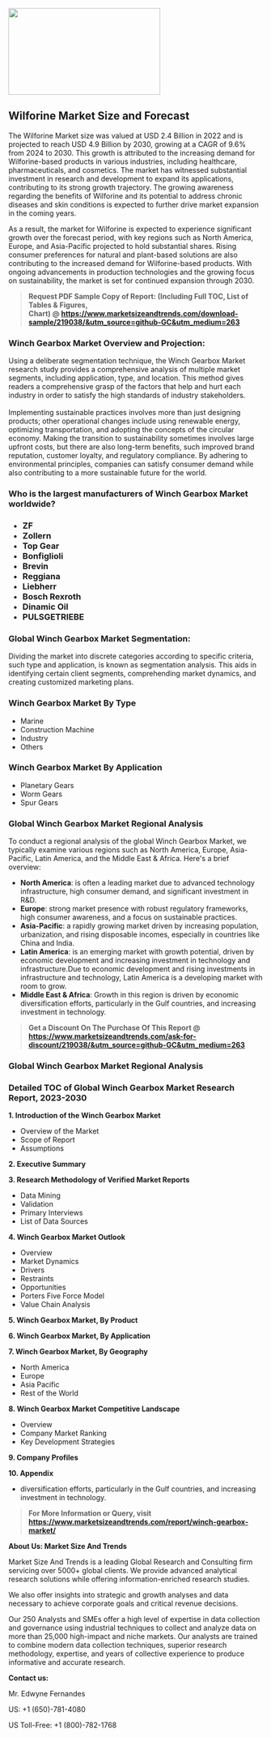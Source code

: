 <p><img class="alignnone size-medium wp-image-20088" src="https://ffe5etoiles.com/wp-content/uploads/2024/12/MST1-300x171.png" alt="" width="300" height="171" /></p><h2>Wilforine Market Size and Forecast</h2><p>The Wilforine Market size was valued at USD 2.4 Billion in 2022 and is projected to reach USD 4.9 Billion by 2030, growing at a CAGR of 9.6% from 2024 to 2030. This growth is attributed to the increasing demand for Wilforine-based products in various industries, including healthcare, pharmaceuticals, and cosmetics. The market has witnessed substantial investment in research and development to expand its applications, contributing to its strong growth trajectory. The growing awareness regarding the benefits of Wilforine and its potential to address chronic diseases and skin conditions is expected to further drive market expansion in the coming years.</p><p>As a result, the market for Wilforine is expected to experience significant growth over the forecast period, with key regions such as North America, Europe, and Asia-Pacific projected to hold substantial shares. Rising consumer preferences for natural and plant-based solutions are also contributing to the increased demand for Wilforine-based products. With ongoing advancements in production technologies and the growing focus on sustainability, the market is set for continued expansion through 2030.</p></p><blockquote id="" class=""><strong>Request PDF Sample Copy of Report: (Including Full TOC, List of Tables &amp; Figures, Chart)&nbsp;@&nbsp;<strong><a href="https://www.marketsizeandtrends.com/download-sample/219038/&utm_source=github-GC&utm_medium=263" target="_blank">https://www.marketsizeandtrends.com/download-sample/219038/&utm_source=github-GC&utm_medium=263</a></strong></strong></blockquote><h3 id="" class="">Winch Gearbox Market&nbsp;Overview and Projection:</h3><p id="" class="">Using a deliberate segmentation technique, the Winch Gearbox Market research study provides a comprehensive analysis of multiple market segments, including application, type, and location. This method gives readers a comprehensive grasp of the factors that help and hurt each industry in order to satisfy the high standards of industry stakeholders. <br /> <br />Implementing sustainable practices involves more than just designing products; other operational changes include using renewable energy, optimizing transportation, and adopting the concepts of the circular economy. Making the transition to sustainability sometimes involves large upfront costs, but there are also long-term benefits, such improved brand reputation, customer loyalty, and regulatory compliance. By adhering to environmental principles, companies can satisfy consumer demand while also contributing to a more sustainable future for the world.</p><h3 id="" class="">Who is the largest manufacturers of&nbsp;Winch Gearbox Market worldwide?</h3><h3 class=""><p><ul><li>ZF </li><li> Zollern </li><li> Top Gear </li><li> Bonfiglioli </li><li> Brevin </li><li> Reggiana </li><li> Liebherr </li><li> Bosch Rexroth </li><li> Dinamic Oil </li><li> PULSGETRIEBE</li></ul></p></h3><h3 id="" class="">Global&nbsp;Winch Gearbox Market Segmentation:</h3><p id="" class="">Dividing the market into discrete categories according to specific criteria, such type and application, is known as segmentation analysis. This aids in identifying certain client segments, comprehending market dynamics, and creating customized marketing plans.</p><h3 id="" class="">Winch Gearbox Market&nbsp;By Type</h3><p><p><ul><li>Marine</li><li> Construction Machine</li><li> Industry</li><li> Others</p></li></ul></p></p><h3 id="" class="">Winch Gearbox Market&nbsp;By Application</h3><p class=""><p><ul><li>Planetary Gears</li><li> Worm Gears</li><li> Spur Gears</li></ul></p></p><h3 id="" class="">Global Winch Gearbox Market Regional Analysis</h3><p id="" class="">To conduct a regional analysis of the global Winch Gearbox Market, we typically examine various regions such as North America, Europe, Asia-Pacific, Latin America, and the Middle East &amp; Africa. Here's a brief overview:</p><ul><li><strong>North America</strong>: is often a leading market due to advanced technology infrastructure, high consumer demand, and significant investment in R&amp;D.</li><li><strong>Europe</strong>: strong market presence with robust regulatory frameworks, high consumer awareness, and a focus on sustainable practices.</li><li><strong>Asia-Pacific</strong>: a rapidly growing market driven by increasing population, urbanization, and rising disposable incomes, especially in countries like China and India.</li><li><strong>Latin America</strong>: is an emerging market with growth potential, driven by economic development and increasing investment in technology and infrastructure.Due to economic development and rising investments in infrastructure and technology, Latin America is a developing market with room to grow.</li><li><strong>Middle East &amp; Africa</strong>: Growth in this region is driven by economic diversification efforts, particularly in the Gulf countries, and increasing investment in technology.</li></ul><blockquote id="" class=""><strong>Get a Discount On The Purchase Of This Report @ <strong><a href="https://www.marketsizeandtrends.com/ask-for-discount/219038/&utm_source=github-GC&utm_medium=263" target="_blank">https://www.marketsizeandtrends.com/ask-for-discount/219038/&utm_source=github-GC&utm_medium=263</a></strong></strong></blockquote><h3 id="" class="">Global Winch Gearbox Market Regional Analysis</h3><h3 id="" class="">Detailed TOC of Global Winch Gearbox Market Research Report, 2023-2030</h3><p id="" class=""><strong>1. Introduction of the Winch Gearbox Market</strong></p><ul><li>Overview of the Market</li><li>Scope of Report</li><li>Assumptions</li></ul><p id="" class=""><strong>2. Executive Summary</strong></p><p id="" class=""><strong>3. Research Methodology of Verified Market Reports</strong></p><ul><li>Data Mining</li><li>Validation</li><li>Primary Interviews</li><li>List of Data Sources</li></ul><p id="" class=""><strong>4. Winch Gearbox Market Outlook</strong></p><ul><li>Overview</li><li>Market Dynamics</li><li>Drivers</li><li>Restraints</li><li>Opportunities</li><li>Porters Five Force Model</li><li>Value Chain Analysis</li></ul><p id="" class=""><strong>5. Winch Gearbox Market, By Product</strong></p><p id="" class=""><strong>6. Winch Gearbox Market, By Application</strong></p><p id="" class=""><strong>7. Winch Gearbox Market, By Geography</strong></p><ul><li>North America</li><li>Europe</li><li>Asia Pacific</li><li>Rest of the World</li></ul><p id="" class=""><strong>8. Winch Gearbox Market Competitive Landscape</strong></p><ul><li>Overview</li><li>Company Market Ranking</li><li>Key Development Strategies</li></ul><p id="" class=""><strong>9. Company Profiles</strong></p><p id="" class=""><strong>10. Appendix</strong></p><ul><li>diversification efforts, particularly in the Gulf countries, and increasing investment in technology.</li></ul><blockquote id="" class=""><strong>For More Information or Query, visit <strong><strong><a href="https://www.marketsizeandtrends.com/report/winch-gearbox-market/" target="_blank">https://www.marketsizeandtrends.com/report/winch-gearbox-market/</a></strong></strong></strong></blockquote><p id="" class=""><strong>About Us: Market Size And Trends</strong></p><p id="" class="">Market Size And Trends is a leading Global Research and Consulting firm servicing over 5000+ global clients. We provide advanced analytical research solutions while offering information-enriched research studies.</p><p id="" class="">We also offer insights into strategic and growth analyses and data necessary to achieve corporate goals and critical revenue decisions.</p><p id="" class="">Our 250 Analysts and SMEs offer a high level of expertise in data collection and governance using industrial techniques to collect and analyze data on more than 25,000 high-impact and niche markets. Our analysts are trained to combine modern data collection techniques, superior research methodology, expertise, and years of collective experience to produce informative and accurate research.</p><p id="" class=""><strong>Contact us:</strong></p><p id="" class="">Mr. Edwyne Fernandes</p><p id="" class="">US: +1 (650)-781-4080</p><p id="" class="">US Toll-Free: +1 (800)-782-1768</p>
